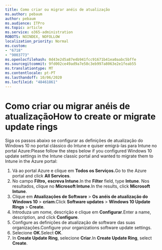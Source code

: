 ```yaml
---
title: Como criar ou migrar anéis de atualização
ms.author: pebaum
author: pebaum
ms.audience: ITPro
ms.topic: article
ms.service: o365-administration
ROBOTS: NOINDEX, NOFOLLOW
localization_priority: Normal
ms.custom:
- "6718"
- "9003773"
ms.openlocfilehash: 0d43e2d5a87e4b941fcc91671b41ea0aabc5bffe
ms.sourcegitcommit: 9fd002ce49ad9a7e58c3eb997a8063e2e1feab55
ms.translationtype: MT
ms.contentlocale: pt-PT
ms.lasthandoff: 10/06/2020
ms.locfileid: "48461861"
---
```

# <a name="how-to-create-or-migrate-update-rings"></a><span data-ttu-id="34b0b-102">Como criar ou migrar anéis de atualização</span><span class="sxs-lookup"><span data-stu-id="34b0b-102">How to create or migrate update rings</span></span>

<span data-ttu-id="34b0b-103">Siga os passos abaixo se configurar as definições de atualização do Windows 10 no portal clássico do Intune e quiser emigrá-las para Intune no portal Azure:</span><span class="sxs-lookup"><span data-stu-id="34b0b-103">Please follow the steps below if you configured Windows 10 update settings in the Intune classic portal and wanted to migrate them to Intune in the Azure portal:</span></span>

1. <span data-ttu-id="34b0b-104">Vá ao portal Azure e clique em **Todos os Serviços.**</span><span class="sxs-lookup"><span data-stu-id="34b0b-104">Go to the Azure portal and click **All Services**.</span></span>
2. <span data-ttu-id="34b0b-105">No campo **Filtro,** **escreva Intune**.</span><span class="sxs-lookup"><span data-stu-id="34b0b-105">In the **Filter** field, type **Intune**.</span></span> <span data-ttu-id="34b0b-106">Nos resultados, clique no **Microsoft Intune**.</span><span class="sxs-lookup"><span data-stu-id="34b0b-106">In the results, click **Microsoft Intune**.</span></span>
3. <span data-ttu-id="34b0b-107">Clique em **Atualizações de Software**  >  **Os anéis de atualização do Windows 10**  >  **criam**.</span><span class="sxs-lookup"><span data-stu-id="34b0b-107">Click **Software updates** > **Windows 10 Update Rings** > **Create**.</span></span>
4. <span data-ttu-id="34b0b-108">Introduza um nome, descrição e clique em **Configurar**.</span><span class="sxs-lookup"><span data-stu-id="34b0b-108">Enter a name, description, and click **Configure**.</span></span>
5. <span data-ttu-id="34b0b-109">Configure as definições de atualização de software das suas organizações.</span><span class="sxs-lookup"><span data-stu-id="34b0b-109">Configure your organizations software update settings.</span></span>
6. <span data-ttu-id="34b0b-110">Selecione **OK**.</span><span class="sxs-lookup"><span data-stu-id="34b0b-110">Select **OK**.</span></span>
7. <span data-ttu-id="34b0b-111">In **Create Update Ring**, selecione **Criar**.</span><span class="sxs-lookup"><span data-stu-id="34b0b-111">In **Create Update Ring**, select **Create**.</span></span>
